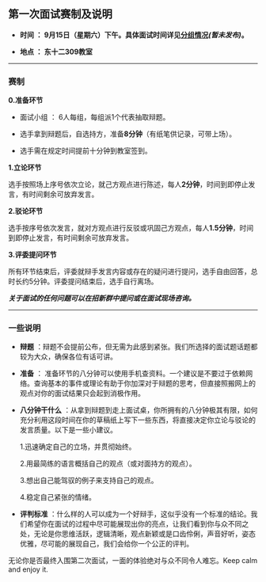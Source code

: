 ## 第一次面试赛制及说明


- **时间 ： 9月15日（星期六）下午。具体面试时间详见[分组情况](https://hustcmdebate.github.io/group)_(暂未发布)_。**

- **地点 ： 东十二309教室**

***

### 赛制

**0.准备环节**

- 面试小组 ： 6人每组，每组派1个代表抽取辩题。

- 选手拿到辩题后，自选持方，准备**8分钟**（有纸笔供记录，可带上场）。

- 选手需在规定时间提前十分钟到教室签到。

**1.立论环节**

选手按照场上序号依次立论，就己方观点进行陈述，每人**2分钟**，时间到即停止发言，有时间剩余可放弃发言。

**2.驳论环节**

选手按序号依次发言，就对方观点进行反驳或巩固己方观点，每人**1.5分钟**，时间到即停止发言，有时间剩余可放弃发言。

**3.评委提问环节**

所有环节结束后，评委就辩手发言内容或存在的疑问进行提问，选手自由回答，总时长约5分钟。评委提问结束后，选手自行离场。


**_关于面试的任何问题可以在招新群中提问或在面试现场咨询。_**

***

### 一些说明

- **辩题** ：辩题不会提前公布，但无需为此感到紧张。我们所选择的面试题话题都较为大众，确保各位有话可讲。

- **准备** ： 准备环节的八分钟可以使用手机查资料。一个建议是不要过于依赖网络。查询基本的事件或理论有助于你加深对于辩题的思考，但直接照搬网上的观点对你的面试结果只会起到消极作用。

- **八分钟干什么** ：从拿到辩题到走上面试桌，你所拥有的八分钟极其有限，如何充分利用这段时间在你的草稿纸上写下一些东西，将直接决定你立论与驳论的发言质量。以下是一些小建议。

    1.迅速确定自己的立场，并贯彻始终。

    2.用最简练的语言概括自己的观点（或对面持方的观点）。

    3.想出自己能驾驭的例子来支持自己的观点。

    4.稳定自己紧张的情绪。


- **评判标准** ：什么样的人可以成为一个好辩手，这似乎没有一个标准的结论。我们希望你在面试的过程中尽可能展现出你的亮点，让我们看到你与众不同之处，无论是你思维活跃，逻辑清晰，观点新颖或是口齿伶俐，声音好听，姿态优雅，尽可能的展现自己，我们会给你一个公正的评判。


无论你是否最终入围第二次面试，一面的体验绝对与众不同令人难忘。Keep calm and enjoy it.
